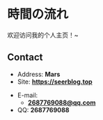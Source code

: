 # 時間の流れ

欢迎访问我的个人主页！\~

<!-- .slide -->

## Contact

- Address: **Mars**
- Site: **<https://seerblog.top>**

<!-- .slide vertical=true -->

- E-mail:
  - **2687769088@qq.com**
- QQ: **2687769088**

<!-- .slide -->

